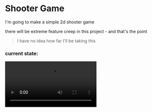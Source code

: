 # Shooter Game

I'm going to make a simple 2d shooter game

there will be extreme feature creep in this project - and that's the point

> I have no idea how far I'll be taking this

### current state:

![demo](assets/progress_videos/first_sprite.mp4)
